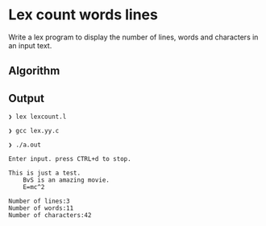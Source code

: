 # Lex count words lines
Write a lex program to display the number of lines, words and characters in an input text.
## Algorithm

## Output
```
❯ lex lexcount.l

❯ gcc lex.yy.c

❯ ./a.out

Enter input. press CTRL+d to stop.

This is just a test.
    BvS is an amazing movie.
    E=mc^2

Number of lines:3
Number of words:11
Number of characters:42

```